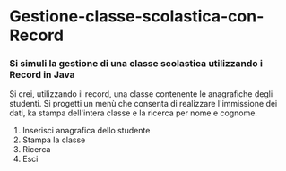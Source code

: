 # Gestione-classe-scolastica-con-Record
### Si simuli la gestione di una classe scolastica utilizzando i Record in Java

Si crei, utilizzando il record, una classe contenente le anagrafiche degli studenti. Si progetti un menù che consenta di realizzare l'immissione dei dati, ka stampa dell'intera classe e la ricerca per nome e cognome.

1. Inserisci anagrafica dello studente
2. Stampa la classe
3. Ricerca
4. Esci
